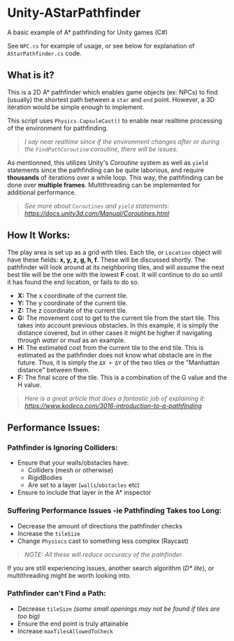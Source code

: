 # Unity-AStarPathfinder
A basic example of A* pathfinding for Unity games (C#)

See `NPC.cs` for example of usage, or see below for explanation of `AStarPathfinder.cs` code.

## What is it?
This is a 2D A* pathfinder which enables game objects (ex: NPCs) to find (usually) the shortest path between a `star` and `end` point. However, a 3D iteration would be simple enough to implement.

This script uses `Physics.CapsuleCast()` to enable near realtime processing of the environment for pathfinding.
>*I say near realtime since if the environment changes after or during the `FindPathCoroutine` coroutine, there will be issues.*

As mentionned, this utilizes Unity's *Coroutine* system as well as `yield` statements since the pathfinding can be quite laborious, and require **thousands** of iterations over a while loop. This way, the pathfinding can be done over **multiple frames**. 
Multithreading can be implemented for additional performance. 

>*See more about `Coroutines` and `yield` statements: <br>
https://docs.unity3d.com/Manual/Coroutines.html*


## How It Works:
The play area is set up as a grid with tiles. Each tile, or `Location` object will have these fields: **x, y, z, g, h, f**. These will be discussed shortly. The pathfinder will look around at its neighboring tiles, and will assume the next best tile will be the one with the lowest **F** cost. It will continue to do so until it has found the end location, or fails to do so.
*   **X:** The x coordinate of the current tile.
*   **Y:** The y coordinate of the current tile.
*   **Z:** The z coordinate of the current tile.
*   **G:** The movement cost to get to the current tile from the start tile. This takes into account previous obstacles. In this example, it is simply the distance covered, but in other cases it might be higher if navigating through *water* or *mud* as an example.
*   **H:** The estimated cost from the current tile to the end tile. This is estimated as the pathfinder does not know what obstacle are in the future. Thus, it is simply the `ΔX + ΔY` of the two tiles or the "Manhattan distance" between them.
*   **F:** The final score of the tile. This is a combination of the G value and the H value.

> *Here is a great article that does a fantastic job of explaining it: <br>
https://www.kodeco.com/3016-introduction-to-a-pathfinding*


## Performance Issues:
### Pathfinder is Ignoring Colliders:
*   Ensure that your walls/obstacles have:
    *   Colliders (mesh or otherwise)
    *   RigidBodies
    *   Are set to a layer (`walls`/`obstacles` etc)
*   Ensure to include that layer in the A* inspector

### Suffering Performance Issues -ie Pathfinding Takes too Long:
*   Decrease the amount of directions the pathfinder checks
*   Increase the `tileSize`
*   Change `Physiscs` cast to something less complex (Raycast)
> *NOTE: All these will reduce accuracy of the pathfinder.*

If you are still experiencing issues, another search algorithm (*D\* lite*), or multithreading might be worth looking into.

### Pathfinder can't Find a Path:
*   Decrease `tileSize` *(some small openings may not be found if tiles are too big)*
*   Ensure the end point is truly attainable
*   Increase `maxTilesAllowedToCheck`
